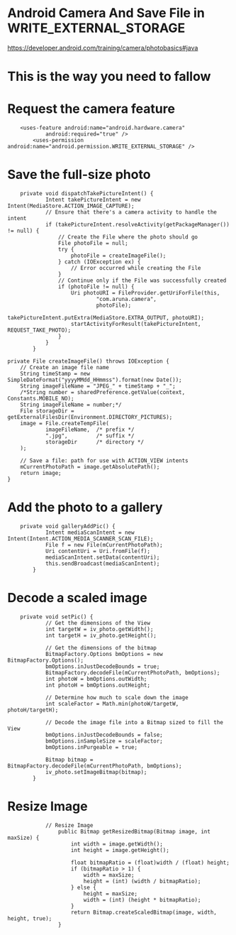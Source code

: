 # Android Camera And Save File in WRITE_EXTERNAL_STORAGE


https://developer.android.com/training/camera/photobasics#java


# This is the way you need to fallow



# Request the camera feature

        <uses-feature android:name="android.hardware.camera"
                android:required="true" />
            <uses-permission android:name="android.permission.WRITE_EXTERNAL_STORAGE" />

# Save the full-size photo

        private void dispatchTakePictureIntent() {
                Intent takePictureIntent = new Intent(MediaStore.ACTION_IMAGE_CAPTURE);
                // Ensure that there's a camera activity to handle the intent
                if (takePictureIntent.resolveActivity(getPackageManager()) != null) {
                    // Create the File where the photo should go
                    File photoFile = null;
                    try {
                        photoFile = createImageFile();
                    } catch (IOException ex) {
                        // Error occurred while creating the File
                    }
                    // Continue only if the File was successfully created
                    if (photoFile != null) {
                        Uri photoURI = FileProvider.getUriForFile(this,
                                "com.aruna.camera",
                                photoFile);
                        takePictureIntent.putExtra(MediaStore.EXTRA_OUTPUT, photoURI);
                        startActivityForResult(takePictureIntent, REQUEST_TAKE_PHOTO);
                    }
                }
            }

    private File createImageFile() throws IOException {
        // Create an image file name
        String timeStamp = new SimpleDateFormat("yyyyMMdd_HHmmss").format(new Date());
        String imageFileName = "JPEG_" + timeStamp + "_";
        /*String number = sharedPreference.getValue(context, Constants.MOBILE_NO);
        String imageFileName = number;*/
        File storageDir = getExternalFilesDir(Environment.DIRECTORY_PICTURES);
        image = File.createTempFile(
                imageFileName,  /* prefix */
                ".jpg",         /* suffix */
                storageDir      /* directory */
        );

        // Save a file: path for use with ACTION_VIEW intents
        mCurrentPhotoPath = image.getAbsolutePath();
        return image;
    }

# Add the photo to a gallery

        private void galleryAddPic() {
                Intent mediaScanIntent = new Intent(Intent.ACTION_MEDIA_SCANNER_SCAN_FILE);
                File f = new File(mCurrentPhotoPath);
                Uri contentUri = Uri.fromFile(f);
                mediaScanIntent.setData(contentUri);
                this.sendBroadcast(mediaScanIntent);
            }

# Decode a scaled image

        private void setPic() {
                // Get the dimensions of the View
                int targetW = iv_photo.getWidth();
                int targetH = iv_photo.getHeight();

                // Get the dimensions of the bitmap
                BitmapFactory.Options bmOptions = new BitmapFactory.Options();
                bmOptions.inJustDecodeBounds = true;
                BitmapFactory.decodeFile(mCurrentPhotoPath, bmOptions);
                int photoW = bmOptions.outWidth;
                int photoH = bmOptions.outHeight;

                // Determine how much to scale down the image
                int scaleFactor = Math.min(photoW/targetW, photoH/targetH);

                // Decode the image file into a Bitmap sized to fill the View
                bmOptions.inJustDecodeBounds = false;
                bmOptions.inSampleSize = scaleFactor;
                bmOptions.inPurgeable = true;

                Bitmap bitmap = BitmapFactory.decodeFile(mCurrentPhotoPath, bmOptions);
                iv_photo.setImageBitmap(bitmap);
            }
            
            
 # Resize Image
                // Resize Image
                    public Bitmap getResizedBitmap(Bitmap image, int maxSize) {
                        int width = image.getWidth();
                        int height = image.getHeight();

                        float bitmapRatio = (float)width / (float) height;
                        if (bitmapRatio > 1) {
                            width = maxSize;
                            height = (int) (width / bitmapRatio);
                        } else {
                            height = maxSize;
                            width = (int) (height * bitmapRatio);
                        }
                        return Bitmap.createScaledBitmap(image, width, height, true);
                    }
